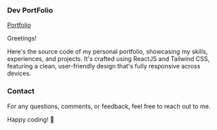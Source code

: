 ### Dev PortFolio

[Portfolio](https://dev-portfolio-irfan.vercel.app)

Greetings!

Here's the source code of my personal portfolio, showcasing my skills, experiences, and projects. It's crafted using ReactJS and Tailwind CSS, featuring a clean, user-friendly design that's fully responsive across devices.

### Contact

For any questions, comments, or feedback, feel free to reach out to me.

Happy coding! 🚀
